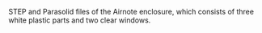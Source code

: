 STEP and Parasolid files of the Airnote enclosure, which consists of three white plastic parts and two clear windows.
